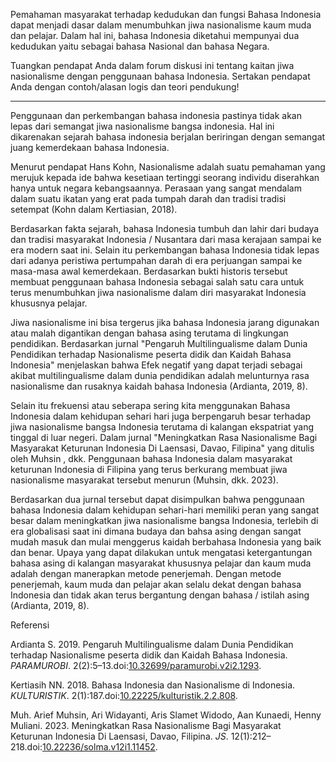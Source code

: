 Pemahaman masyarakat terhadap kedudukan dan fungsi Bahasa Indonesia dapat menjadi dasar dalam menumbuhkan jiwa nasionalisme kaum muda dan pelajar. Dalam hal ini, bahasa Indonesia diketahui mempunyai dua kedudukan yaitu sebagai bahasa Nasional dan bahasa Negara.

Tuangkan pendapat Anda dalam forum diskusi ini tentang kaitan jiwa nasionalisme dengan penggunaan bahasa Indonesia. Sertakan pendapat Anda dengan contoh/alasan logis dan teori pendukung!

---

Penggunaan dan perkembangan bahasa indonesia pastinya tidak akan lepas dari semangat jiwa nasionalisme bangsa indonesia. Hal ini dikarenakan sejarah bahasa indonesia berjalan beriringan dengan semangat juang kemerdekaan bahasa Indonesia.

Menurut pendapat Hans Kohn, Nasionalisme adalah suatu pemahaman yang merujuk kepada ide bahwa kesetiaan tertinggi seorang individu diserahkan hanya untuk negara kebangsaannya. Perasaan yang sangat mendalam dalam suatu ikatan yang erat pada tumpah darah dan tradisi tradisi setempat (Kohn dalam Kertiasian, 2018).

Berdasarkan fakta sejarah, bahasa Indonesia tumbuh dan lahir dari budaya dan tradisi masyarakat Indonesia / Nusantara dari masa kerajaan sampai ke era modern saat ini. Selain itu perkembangan bahasa Indonesia tidak lepas dari adanya peristiwa pertumpahan darah di era perjuangan sampai ke masa-masa awal kemerdekaan. Berdasarkan bukti historis tersebut membuat penggunaan bahasa Indonesia sebagai salah satu cara untuk terus menumbuhkan jiwa nasionalisme dalam diri masyarakat Indonesia khususnya pelajar.

Jiwa nasionalisme ini bisa tergerus jika bahasa Indonesia jarang digunakan atau malah digantikan dengan bahasa asing terutama di lingkungan pendidikan. Berdasarkan jurnal "Pengaruh Multilingualisme dalam Dunia Pendidikan terhadap Nasionalisme peserta didik dan Kaidah Bahasa Indonesia" menjelaskan bahwa Efek negatif yang dapat terjadi sebagai akibat multilingualisme dalam dunia pendidikan adalah melunturnya rasa nasionalisme dan rusaknya kaidah bahasa Indonesia (Ardianta, 2019, 8).

Selain itu frekuensi atau seberapa sering kita menggunakan Bahasa Indonesia dalam kehidupan sehari hari juga berpengaruh besar terhadap jiwa nasionalisme bangsa Indonesia terutama di kalangan ekspatriat yang tinggal di luar negeri. Dalam jurnal "Meningkatkan Rasa Nasionalisme Bagi Masyarakat Keturunan Indonesia Di Laensasi, Davao, Filipina" yang ditulis oleh Muhsin , dkk. Penggunaan bahasa Indonesia dalam masyarakat keturunan Indonesia di Filipina yang terus berkurang membuat jiwa nasionalisme masyarakat tersebut menurun (Muhsin, dkk. 2023).

Berdasarkan dua jurnal tersebut dapat disimpulkan bahwa penggunaan bahasa Indonesia dalam kehidupan sehari-hari memiliki peran yang sangat besar dalam meningkatkan jiwa nasionalisme bangsa Indonesia, terlebih di era globalisasi saat ini dimana budaya dan bahsa asing dengan sangat mudah masuk dan mulai menggerus kaidah berbahasa Indonesia yang baik dan benar. Upaya yang dapat dilakukan untuk mengatasi ketergantungan bahasa asing di kalangan masyarakat khususnya pelajar dan kaum muda adalah dengan manerapkan metode penerjemah. Dengan metode penerjemah, kaum muda dan pelajar akan selalu dekat dengan bahasa Indonesia dan tidak akan terus bergantung dengan bahasa / istilah asing (Ardianta, 2019, 8).

Referensi

Ardianta S. 2019. Pengaruh Multilingualisme dalam Dunia Pendidikan terhadap Nasionalisme peserta didik dan Kaidah Bahasa Indonesia. _PARAMUROBI_. 2(2):5–13.doi:[10.32699/paramurobi.v2i2.1293](https://doi.org/10.32699/paramurobi.v2i2.1293).

Kertiasih NN. 2018. Bahasa Indonesia dan Nasionalisme di Indonesia. _KULTURISTIK_. 2(1):187.doi:[10.22225/kulturistik.2.2.808](https://doi.org/10.22225/kulturistik.2.2.808).

Muh. Arief Muhsin, Ari Widayanti, Aris Slamet Widodo, Aan Kunaedi, Henny Muliani. 2023. Meningkatkan Rasa Nasionalisme Bagi Masyarakat Keturunan Indonesia Di Laensasi, Davao, Filipina. _JS_. 12(1):212–218.doi:[10.22236/solma.v12i1.11452](https://doi.org/10.22236/solma.v12i1.11452).





